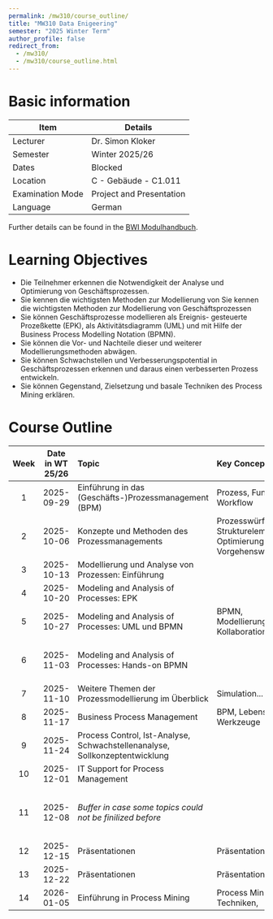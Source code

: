 ```yaml
---
permalink: /mw310/course_outline/
title: "MW310 Data Enigeering"
semester: "2025 Winter Term"
author_profile: false
redirect_from: 
  - /mw310/
  - /mw310/course_outline.html
---
```


Basic information
======

| Item               | Details                      |
|--------------------|------------------------------|
| Lecturer           | Dr. Simon Kloker             |
| Semester           | Winter 2025/26               |
| Dates              | Blocked                      |
| Location           | C - Gebäude - C1.011         |
| Examination Mode   | Project and Presentation     |
| Language           | German                       |

Further details can be found in the [BWI Modulhandbuch](https://www.hwg-lu.de/fileadmin/user_upload/fachbereiche/fachbereich-3/Wirtschaftsinformatik/Downloads/BWI_Modulhandbuch.pdf). 

Learning Objectives
======


* Die Teilnehmer erkennen die Notwendigkeit der Analyse und Optimierung von Geschäftsprozessen.
* Sie kennen die wichtigsten Methoden zur Modellierung von Sie kennen die wichtigsten Methoden zur Modellierung von Geschäftsprozessen
* Sie können Geschäftsprozesse modellieren als Ereignis- gesteuerte Prozeßkette (EPK), als Aktivitätsdiagramm (UML) und mit Hilfe der Business Process Modelling Notation (BPMN).
* Sie können die Vor- und Nachteile dieser und weiterer Modellierungsmethoden abwägen.
* Sie können Schwachstellen und Verbesserungspotential in Geschäftsprozessen erkennen und daraus einen verbesserten Prozess entwickeln.
* Sie können Gegenstand, Zielsetzung und basale Techniken des Process Mining erklären.


Course Outline
======

| Week | Date in WT 25/26 | Topic | Key Concepts | Notes |
|:-----:|:------------:|:-----------------------------------------------|:-----------------------------------------------|:-----------------------------------------------|
| 1 | 2025-09-29 | Einführung in das (Geschäfts-)Prozessmanagement (BPM) | Prozess, Funktion, Workflow |  |
| 2 | 2025-10-06 | Konzepte und Methoden des Prozessmanagements | Prozesswürfel und Strukturelemente, Optimierungsansätze, Vorgehensweisen |  |
| 3 | 2025-10-13 | Modellierung und Analyse von Prozessen: Einführung  | |  |
| 4 | 2025-10-20 | Modeling and Analysis of Processes: EPK | | |
| 5 | 2025-10-27 | Modeling and Analysis of Processes: UML und BPMN | BPMN, Modellierungselemente, Kollaboration | |
| 6 | 2025-11-03 | Modeling and Analysis of Processes: Hands-on BPMN |  | Details and Topics for Project (Examination) |
| 7 | 2025-11-10 | Weitere Themen der Prozessmodellierung im Überblick | Simulation... |  |
| 8 | 2025-11-17 | Business Process Management | BPM, Lebenszyklus, Werkzeuge |  |
| 9 | 2025-11-24 | Process Control, Ist-Analyse, Schwachstellenanalyse, Sollkonzeptentwicklung | | |
| 10 | 2025-12-01 | IT Support for Process Management |  |  |
| 11 | 2025-12-08 | *Buffer in case some topics could not be finilized before* |  | Possibility to discuss open questions regarding the Project. |
| 12 | 2025-12-15 | Präsentationen | Präsentation, Feedback | |
| 13 | 2025-12-22 | Präsentationen | Präsentation, Feedback | |
| 14 | 2026-01-05 | Einführung in Process Mining | Process Mining, Techniken, | ||